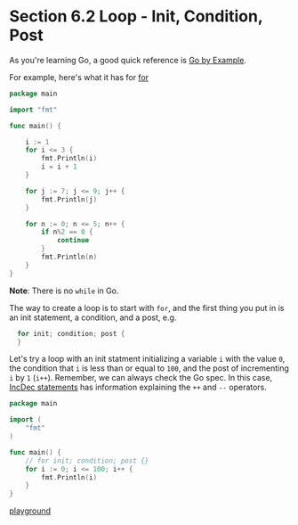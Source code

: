 # Section 6.2 Loop - Init, Condition, Post

As you're learning Go, a good quick reference is [Go by Example](https://gobyexample.com/).  
  
For example, here's what it has for [for](https://gobyexample.com/for) 

```go
package main

import "fmt"

func main() {

	i := 1
	for i <= 3 {
		fmt.Println(i)
		i = i + 1
	}

	for j := 7; j <= 9; j++ {
		fmt.Println(j)
	}

	for n := 0; n <= 5; n++ {
		if n%2 == 0 {
			continue
		}
		fmt.Println(n)
	}
}
```

**Note**: There is no `while` in Go.  

The way to create a loop is to start with `for`, and the first thing you put in is an init statement, a condition, and a post, e.g.

```go
  for init; condition; post {
  }
```

Let's try a loop with an init statment initializing a variable `i` with the value `0`, the condition that `i` is less than or equal to `100`, and the post of incrementing `i` by `1` (`i++`). Remember, we can always check the Go spec. In this case, [IncDec statements](https://golang.org/ref/spec#IncDec_statements) has information explaining the `++` and `--` operators.

```go
package main

import (
	"fmt"
)

func main() {
	// for init; condition; post {}
	for i := 0; i <= 100; i++ {
		fmt.Println(i)
	}
}
```

[playground](https://play.golang.org/p/KGaFt09VB0)
